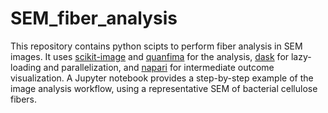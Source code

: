 # SEM_fiber_analysis
This repository contains python scipts to perform fiber analysis in SEM images.
It uses [scikit-image](https://github.com/scikit-image/scikit-image) and [quanfima](https://github.com/rshkarin/quanfima) for the analysis, [dask](https://github.com/dask/dask) for lazy-loading and parallelization, and [napari](https://github.com/napari/napari) for intermediate outcome visualization.
A Jupyter notebook provides a step-by-step example of the image analysis workflow, using a representative SEM of bacterial cellulose fibers.

